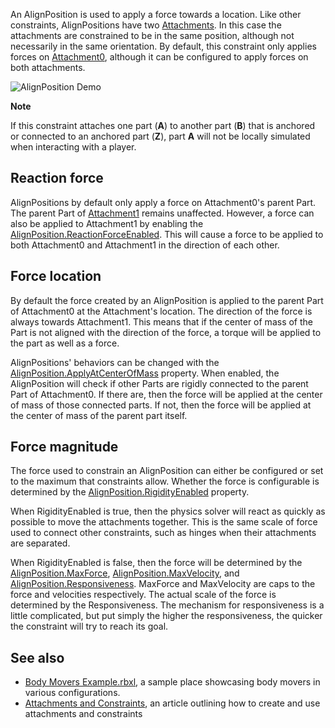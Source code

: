 An AlignPosition is used to apply a force towards a location. Like other constraints, AlignPositions have two [Attachments](https://developer.roblox.com/en-us/api-reference/class/Attachment). In this case the attachments are constrained to be in the same position, although not necessarily in the same orientation. By default, this constraint only applies forces on [Attachment0](https://developer.roblox.com/en-us/api-reference/property/Constraint/Attachment0), although it can be configured to apply forces on both attachments.

![AlignPosition Demo](https://developer.roblox.com/assets/bltf994f657b0e97add/AlignPositionDemo.gif)

**Note**  

If this constraint attaches one part (**A**) to another part (**B**) that is anchored or connected to an anchored part (**Z**), part **A** will not be locally simulated when interacting with a player.

Reaction force
--------------

AlignPositions by default only apply a force on Attachment0's parent Part. The parent Part of [Attachment1](https://developer.roblox.com/en-us/api-reference/property/Constraint/Attachment1) remains unaffected. However, a force can also be applied to Attachment1 by enabling the [AlignPosition.ReactionForceEnabled](https://developer.roblox.com/en-us/api-reference/property/AlignPosition/ReactionForceEnabled). This will cause a force to be applied to both Attachment0 and Attachment1 in the direction of each other.

Force location
--------------

By default the force created by an AlignPosition is applied to the parent Part of Attachment0 at the Attachment's location. The direction of the force is always towards Attachment1. This means that if the center of mass of the Part is not aligned with the direction of the force, a torque will be applied to the part as well as a force.

AlignPositions' behaviors can be changed with the [AlignPosition.ApplyAtCenterOfMass](https://developer.roblox.com/en-us/api-reference/property/AlignPosition/ApplyAtCenterOfMass) property. When enabled, the AlignPosition will check if other Parts are rigidly connected to the parent Part of Attachment0. If there are, then the force will be applied at the center of mass of those connected parts. If not, then the force will be applied at the center of mass of the parent part itself.

Force magnitude
---------------

The force used to constrain an AlignPosition can either be configured or set to the maximum that constraints allow. Whether the force is configurable is determined by the [AlignPosition.RigidityEnabled](https://developer.roblox.com/en-us/api-reference/property/AlignPosition/RigidityEnabled) property.

When RigidityEnabled is true, then the physics solver will react as quickly as possible to move the attachments together. This is the same scale of force used to connect other constraints, such as hinges when their attachments are separated.

When RigidityEnabled is false, then the force will be determined by the [AlignPosition.MaxForce](https://developer.roblox.com/en-us/api-reference/property/AlignPosition/MaxForce), [AlignPosition.MaxVelocity](https://developer.roblox.com/en-us/api-reference/property/AlignPosition/MaxVelocity), and [AlignPosition.Responsiveness](https://developer.roblox.com/en-us/api-reference/property/AlignPosition/Responsiveness). MaxForce and MaxVelocity are caps to the force and velocities respectively. The actual scale of the force is determined by the Responsiveness. The mechanism for responsiveness is a little complicated, but put simply the higher the responsiveness, the quicker the constraint will try to reach its goal.

See also
--------

*   [Body Movers Example.rbxl](https://doy2mn9upadnk.cloudfront.net/uploads/default/original/3X/e/1/e17a844750802035b24f68ddcbd83f6312b8f1d6.rbxl), a sample place showcasing body movers in various configurations.
*   [Attachments and Constraints](https://developer.roblox.com/articles/Constraints), an article outlining how to create and use attachments and constraints